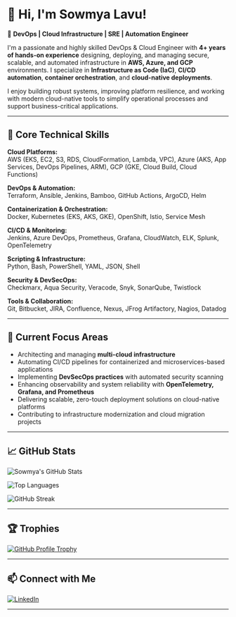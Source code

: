 # 👋 Hi, I'm Sowmya Lavu!

🚀 **DevOps | Cloud Infrastructure | SRE | Automation Engineer**

I'm a passionate and highly skilled DevOps & Cloud Engineer with **4+ years of hands-on experience** designing, deploying, and managing secure, scalable, and automated infrastructure in **AWS, Azure, and GCP** environments. I specialize in **Infrastructure as Code (IaC)**, **CI/CD automation**, **container orchestration**, and **cloud-native deployments**.

I enjoy building robust systems, improving platform resilience, and working with modern cloud-native tools to simplify operational processes and support business-critical applications.

---

## 📌 Core Technical Skills

**Cloud Platforms:**  
AWS (EKS, EC2, S3, RDS, CloudFormation, Lambda, VPC), Azure (AKS, App Services, DevOps Pipelines, ARM), GCP (GKE, Cloud Build, Cloud Functions)

**DevOps & Automation:**  
Terraform, Ansible, Jenkins, Bamboo, GitHub Actions, ArgoCD, Helm

**Containerization & Orchestration:**  
Docker, Kubernetes (EKS, AKS, GKE), OpenShift, Istio, Service Mesh

**CI/CD & Monitoring:**  
Jenkins, Azure DevOps, Prometheus, Grafana, CloudWatch, ELK, Splunk, OpenTelemetry

**Scripting & Infrastructure:**  
Python, Bash, PowerShell, YAML, JSON, Shell

**Security & DevSecOps:**  
Checkmarx, Aqua Security, Veracode, Snyk, SonarQube, Twistlock

**Tools & Collaboration:**  
Git, Bitbucket, JIRA, Confluence, Nexus, JFrog Artifactory, Nagios, Datadog

---

## 🔧 Current Focus Areas

- Architecting and managing **multi-cloud infrastructure**
- Automating CI/CD pipelines for containerized and microservices-based applications
- Implementing **DevSecOps practices** with automated security scanning
- Enhancing observability and system reliability with **OpenTelemetry, Grafana, and Prometheus**
- Delivering scalable, zero-touch deployment solutions on cloud-native platforms
- Contributing to infrastructure modernization and cloud migration projects

---

## 📈 GitHub Stats

![Sowmya's GitHub Stats](https://github-readme-stats.vercel.app/api?username=srisowmyalavu&show_icons=true&theme=radical)

![Top Languages](https://github-readme-stats.vercel.app/api/top-langs/?username=srisowmyalavu&layout=compact&theme=radical)

![GitHub Streak](https://github-readme-streak-stats.herokuapp.com/?user=srisowmyalavu&theme=radical)

---

## 🏆 Trophies

[![GitHub Profile Trophy](https://github-profile-trophy.vercel.app/?username=srisowmyalavu&theme=darkhub)](https://github.com/ryo-ma/github-profile-trophy)

---

## 📫 Connect with Me

[![LinkedIn](https://img.shields.io/badge/LinkedIn-Connect-blue?style=for-the-badge&logo=linkedin)](https://www.linkedin.com/in/srisowmyalavu03)

---

